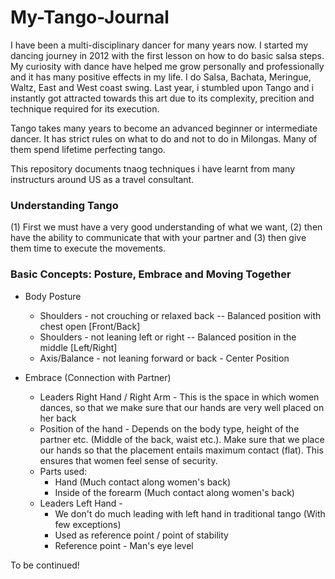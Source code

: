 # My-Tango-Journal

I have been a multi-disciplinary dancer for many years now. I started my dancing journey in 2012 with the first lesson on how to do basic salsa steps. My curiosity with dance have helped me grow personally and professionally and it has many positive effects in my life. I do Salsa, Bachata, Meringue, Waltz, East and West coast swing. Last year, i stumbled upon Tango and i instantly got attracted towards this art due to its complexity, precition and technique required for its execution.

Tango takes many years to become an advanced beginner or intermediate dancer. It has strict rules on what to do and not to do in Milongas. Many of them spend lifetime perfecting tango.

This repository documents tnaog techniques i have learnt from many instructurs around US as a travel consultant.

### Understanding Tango

(1) First we must have a very good understanding of what we want, (2) then have the ability to communicate that with your partner and (3) then give them time to execute the movements. 


### Basic Concepts: Posture, Embrace and Moving Together

* Body Posture
  * Shoulders - not crouching or relaxed back -- Balanced position with chest open [Front/Back]
  * Shoulders - not leaning left or right -- Balanced position in the middle [Left/Right]
  * Axis/Balance - not leaning forward or back - Center Position
  
* Embrace (Connection with Partner)
  * Leaders Right Hand / Right Arm - This is the space in which women dances, so that we make sure that our hands are very well placed on her back
  * Position of the hand - Depends on the body type, height of the partner etc. (Middle of the back, waist etc.). Make sure that we place our hands so that the placement entails maximum contact (flat). This ensures that women feel sense of security.
  * Parts used:
    * Hand (Much contact along women's back) 
    * Inside of the forearm (Much contact along women's back)
  * Leaders Left Hand - 
    * We don't do much leading with left hand in traditional tango (With few exceptions) 
    * Used as reference point / point of stability
    * Reference point - Man's eye level
    
  
To be continued!

